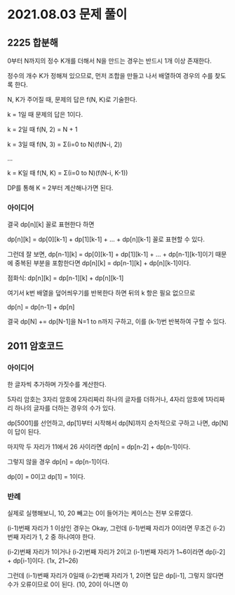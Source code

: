 # 2021.08.03 문제 풀이

## 2225 합분해

0부터 N까지의 정수 K개를 더해서 N을 만드는 경우는 반드시 1개 이상 존재한다.

정수의 개수 K가 정해져 있으므로, 먼저 조합을 만들고 나서 배열하여 경우의 수를 찾도록 한다.

N, K가 주어질 때, 문제의 답은 f(N, K)로 기술한다.

k = 1일 때 문제의 답은 1이다.

k = 2일 때 f(N, 2) = N + 1

k = 3일 때 f(N, 3) = Σ(i=0 to N)(f(N-i, 2))

...

k = K일 때 f(N, K) = Σ(i=0 to N)(f(N-i, K-1))

DP를 통해 K = 2부터 계산해나가면 된다.

### 아이디어

결국 dp[n][k] 꼴로 표현한다 하면

dp[n][k] = dp[0][k-1] + dp[1][k-1] + ... + dp[n][k-1] 꼴로 표현할 수 있다.

그런데 잘 보면, dp[n-1][k] = dp[0][k-1] + dp[1][k-1] + ... + dp[n-1][k-1]이기 때문에 중복된 부분을 포함한다면 dp[n][k] = dp[n-1][k] + dp[n][k-1]이다.

점화식: dp[n][k] = dp[n-1][k] + dp[n][k-1]

여기서 k번 배열을 덮어씌우기를 반복한다 하면 뒤의 k 항은 필요 없으므로

dp[n] = dp[n-1] + dp[n]

결국 dp[N] += dp[N-1]을 N=1 to n까지 구하고, 이를 (k-1)번 반복하여 구할 수 있다.

## 2011 암호코드

### 아이디어

한 글자씩 추가하며 가짓수를 계산한다.

5자리 암호는 3자리 암호에 2자리짜리 하나의 글자를 더하거나, 4자리 암호에 1자리짜리 하나의 글자를 더하는 경우의 수가 있다.

dp[5001]를 선언하고, dp[1]부터 시작해서 dp[N]까지 순차적으로 구하고 나면, dp[N]이 답이 된다.

마지막 두 자리가 11에서 26 사이라면 dp[n] = dp[n-2] + dp[n-1]이다.

그렇지 않을 경우 dp[n] = dp[n-1]이다.

dp[0] = 0이고 dp[1] = 1이다.

### 반례

실제로 실행해보니, 10, 20 빼고는 0이 들어가는 케이스는 전부 오류였다.

(i-1)번째 자리가 1 이상인 경우는 Okay, 그런데 (i-1)번째 자리가 0이라면 무조건 (i-2)번째 자리가 1, 2 중 하나여야 한다.

(i-2)번째 자리가 1이거나 (i-2)번째 자리가 2이고 (i-1)번째 자리가 1~6이라면 dp[i-2] + dp[i-1]이다. (1x, 21~26)

그런데 (i-1)번째 자리가 0일때 (i-2)번째 자리가 1, 2이면 답은 dp[i-1], 그렇지 않다면 수가 오류이므로  0이 된다. (10, 20이 아니면 0)
